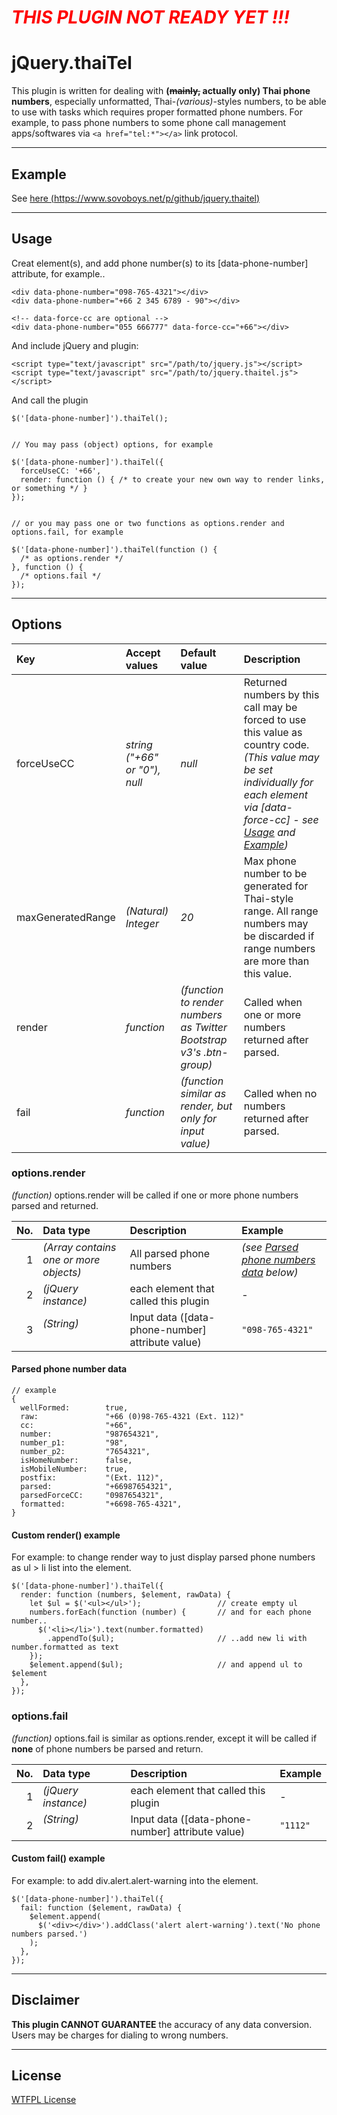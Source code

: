 # ***<span style="color:red">THIS PLUGIN NOT READY YET !!! </span>***

# **jQuery.thaiTel**

This plugin is written for dealing with **(~~mainly,~~ actually only) Thai phone numbers**, especially unformatted, Thai-_(various)_-styles numbers, to be able to use with tasks which requires proper formatted phone numbers. For example, to pass phone numbers to some phone call management apps/softwares via ```<a href="tel:*"></a>``` link protocol.

---

## **Example**

See [here (https://www.sovoboys.net/p/github/jquery.thaitel)](https://www.sovoboys.net/p/github/jquery.thaitel)

---

## **Usage**

Creat element(s), and add phone number(s) to its [data-phone-number] attribute, for example..

```
<div data-phone-number="098-765-4321"></div>
<div data-phone-number="+66 2 345 6789 - 90"></div>

<!-- data-force-cc are optional -->
<div data-phone-number="055 666777" data-force-cc="+66"></div>
```

And include jQuery and plugin:
```
<script type="text/javascript" src="/path/to/jquery.js"></script>
<script type="text/javascript" src="/path/to/jquery.thaitel.js"></script>
```

And call the plugin
```
$('[data-phone-number]').thaiTel();


// You may pass (object) options, for example

$('[data-phone-number]').thaiTel({
  forceUseCC: '+66',
  render: function () { /* to create your new own way to render links, or something */ }
});


// or you may pass one or two functions as options.render and options.fail, for example

$('[data-phone-number]').thaiTel(function () {
  /* as options.render */
}, function () {
  /* options.fail */
});

```
---

## **Options**

|Key|Accept values|Default value|Description|
|:---|:------------|:------------|:----------|
|forceUseCC|_string ("+66" or "0"), null_|_null_|Returned numbers by this call may be forced to use this value as country code. _(This value may be set individually for each element via [data-force-cc] - see [Usage](#usage) and [Example](#example))_|
|maxGeneratedRange|_(Natural) Integer_|_20_|Max phone number to be generated for Thai-style range. All range numbers may be discarded if range numbers are more than this value.|
|render|_function_|_(function to render numbers as Twitter Bootstrap v3's .btn-group)_|Called when one or more numbers returned after parsed.|
|fail|_function_|_(function similar as render, but only for input value)_|Called when no numbers returned after parsed.|

### **options.render**

_(function)_ options.render will be called if one or more phone numbers parsed and returned.

|No.|Data type|Description|Example|
|--:|:--------|:----------|:------|
|1|_(Array contains one or more objects)_   |All parsed phone numbers | _(see [Parsed phone numbers data](#parsed-phone-numbers-data) below)_|
|2|_(jQuery instance)_                      |each element that called this plugin      |-|
|3|_(String)_                               |Input data ([data-phone-number] attribute value)| ```"098-765-4321"```|

#### **Parsed phone number data**

```
// example
{
  wellFormed:        true,
  raw:               "+66 (0)98-765-4321 (Ext. 112)"
  cc:                "+66",
  number:            "987654321",
  number_p1:         "98",
  number_p2:         "7654321",
  isHomeNumber:      false,
  isMobileNumber:    true,
  postfix:           "(Ext. 112)",
  parsed:            "+66987654321",
  parsedForceCC:     "0987654321",
  formatted:         "+6698-765-4321",
}
```

#### **Custom render() example**

For example: to change render way to just display parsed phone numbers as ul > li list into the element.

```
$('[data-phone-number]').thaiTel({
  render: function (numbers, $element, rawData) {
    let $ul = $('<ul></ul>');                 // create empty ul
    numbers.forEach(function (number) {       // and for each phone number..
      $('<li></li>').text(number.formatted)
        .appendTo($ul);                       // ..add new li with number.formatted as text
    });
    $element.append($ul);                     // and append ul to $element
  },
});
```

### **options.fail**

_(function)_ options.fail is similar as options.render, except it will be called if **none** of phone numbers be parsed and return.

|No.|Data type|Description|Example|
|--:|:--------|:----------|:------|
|1|_(jQuery instance)_                      |each element that called this plugin      |-|
|2|_(String)_                               |Input data ([data-phone-number] attribute value)| ```"1112"```|

#### **Custom fail() example**

For example: to add div.alert.alert-warning into the element.

```
$('[data-phone-number]').thaiTel({
  fail: function ($element, rawData) {
    $element.append(
      $('<div></div>').addClass('alert alert-warning').text('No phone numbers parsed.')
    );
  },
});
```
---

## **Disclaimer**

**This plugin CANNOT GUARANTEE** the accuracy of any data conversion. Users may be charges for dialing to wrong numbers.

---

## **License**

[WTFPL License](http://www.wtfpl.net/)
